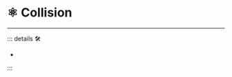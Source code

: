 # ⚛ Collision

---

<!-- =================================================== -->
<!-- =================================================== -->
<!-- =================================================== -->
<!-- =================================================== -->
<!-- =================================================== -->
::: details 🛠

-

:::
